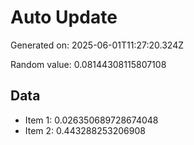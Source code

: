 # Auto Update

Generated on: 2025-06-01T11:27:20.324Z

Random value: 0.08144308115807108

## Data

- Item 1: 0.026350689728674048
- Item 2: 0.443288253206908